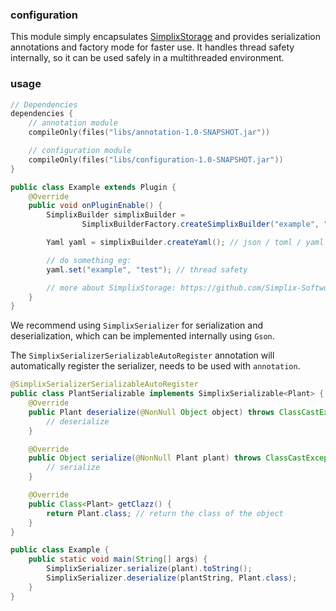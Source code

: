 ### configuration

This module simply encapsulates [SimplixStorage](https://github.com/Simplix-Softworks/SimplixStorage) and provides
serialization annotations and factory mode for faster use. It handles thread safety internally, so it can be used
safely in a multithreaded environment.

### usage

```kotlin
// Dependencies
dependencies {
    // annotation module
    compileOnly(files("libs/annotation-1.0-SNAPSHOT.jar"))

    // configuration module
    compileOnly(files("libs/configuration-1.0-SNAPSHOT.jar"))
}
```

```java
public class Example extends Plugin {
    @Override
    public void onPluginEnable() {
        SimplixBuilder simplixBuilder =
                SimplixBuilderFactory.createSimplixBuilder("example", "D:/");

        Yaml yaml = simplixBuilder.createYaml(); // json / toml / yaml

        // do something eg:
        yaml.set("example", "test"); // thread safety

        // more about SimplixStorage: https://github.com/Simplix-Softworks/SimplixStorage/wiki
    }
}
```

We recommend using `SimplixSerializer` for serialization and deserialization, which can be implemented internally using
`Gson`.

The `SimplixSerializerSerializableAutoRegister` annotation will automatically register the serializer, needs to be used with `annotation`.

```java
@SimplixSerializerSerializableAutoRegister
public class PlantSerializable implements SimplixSerializable<Plant> {
    @Override
    public Plant deserialize(@NonNull Object object) throws ClassCastException {
        // deserialize
    }

    @Override
    public Object serialize(@NonNull Plant plant) throws ClassCastException {
        // serialize
    }

    @Override
    public Class<Plant> getClazz() {
        return Plant.class; // return the class of the object
    }
}
```

```java
public class Example {
    public static void main(String[] args) {
        SimplixSerializer.serialize(plant).toString();
        SimplixSerializer.deserialize(plantString, Plant.class);
    }
}
```